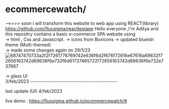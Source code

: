# ecommercewatch/
-->>>> soon i will transform this website to web app using REACT(library) https://github.com/fluxsigma/reacttestapp
Hello everyone ,I'm Aditya and this repositry contains a basic e-commerce SPA website using <br>
-> html , Css and Javascript.
-> icons from Boxicons
-> updated blueish theme (Multi-themed) <br>
-> made some changes again on 29/1/23 <br>
![68747470733a2f2f7261776769742e636f6d2f676f72616e67616a69632f72656163742d69636f6e732f6d61737465722f72656163742d69636f6e732e737667](https://user-images.githubusercontent.com/102435771/216815718-f1f96988-355c-447c-9804-347da0a79655.svg)

-> glass UI <br>
3/feb/2023
------------------------------------------- <br>

last update (UI) 4/feb/2023 


live demo : https://fluxsigma.github.io/ecommercewatch/#
